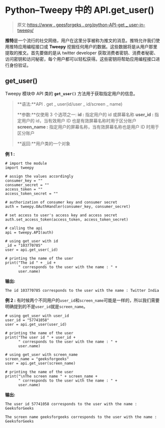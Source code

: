# Python–Tweepy 中的 API.get_user()

> 原文:[https://www . geesforgeks . org/python-API-get _ user-in-tweepy/](https://www.geeksforgeeks.org/python-api-get_user-in-tweepy/)

**推特**是一个流行的社交网络，用户在这里分享被称为推文的消息。推特允许我们使用推特应用编程接口或 **Tweepy** 挖掘任何用户的数据。这些数据将是从用户那里提取的推文。首先要做的是从 twitter developer 获取消费者密钥、消费者秘密、访问密钥和访问秘密，每个用户都可以轻松获得。这些密钥将帮助应用编程接口进行身份验证。

## get_user()

Tweepy 模块中 API 类的 **`get_user()`** 方法用于获取指定用户的信息。

> **语法:**API . get _ user(id/user _ id/screen _ name)
> 
> **参数:**仅使用 3 个选项之一:
> **id :** 指定用户的 id 或屏幕名称
> **user_id :** 指定用户的 id，当有效用户 ID 也是有效屏幕名称时用于区分账户
> **screen_name :** 指定用户的屏幕名称，当有效屏幕名称也是用户 ID 时用于区分账户
> 
> **返回:**用户类的一个对象

**例 1 :**

```
# import the module
import tweepy

# assign the values accordingly
consumer_key = ""
consumer_secret = ""
access_token = ""
access_token_secret = ""

# authorization of consumer key and consumer secret
auth = tweepy.OAuthHandler(consumer_key, consumer_secret)

# set access to user's access key and access secret 
auth.set_access_token(access_token, access_token_secret)

# calling the api 
api = tweepy.API(auth)

# using get_user with id
_id = "103770785"
user = api.get_user(_id)

# printing the name of the user
print("The id " + _id +
      " corresponds to the user with the name : " +
      user.name)
```

**输出:**

```
The id 103770785 corresponds to the user with the name : Twitter India

```

**例 2 :** 有时候两个不同用户的`user_id`和`screen_name`可能是一样的，所以我们需要明确提到的不是`user_id`就是`screen_name`。

```
# using get_user with user_id
user_id = "57741058"
user = api.get_user(user_id)

# printing the name of the user
print("The user id " + user_id +
      " corresponds to the user with the name : " +
      user.name)

# using get_user with screen_name
screen_name = "geeksforgeeks"
user = api.get_user(screen_name)

# printing the name of the user
print("\nThe screen name " + screen_name +
      " corresponds to the user with the name : " +
      user.name)
```

**输出:**

```
The user id 57741058 corresponds to the user with the name : GeeksforGeeks

The screen name geeksforgeeks corresponds to the user with the name : GeeksforGeeks

```
